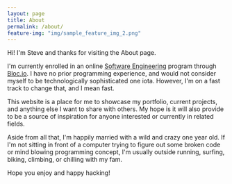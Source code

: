 ```yaml
---
layout: page
title: About
permalink: /about/
feature-img: "img/sample_feature_img_2.png"
---
```


Hi! I'm Steve and thanks for visiting the About page.

I'm currently enrolled in an online [Software Engineering](https://www.bloc.io/software-developer-track) program through [Bloc.io](https://www.bloc.io/about). I have no prior programming experience, and would not consider myself to be technologically sophisticated one iota. However, I'm on a fast track to change that, and I mean fast.

This website is a place for me to showcase my portfolio, current projects, and anything else I want to share with others. My hope is it will also provide to be a source of inspiration for anyone interested or currently in related fields.

Aside from all that, I'm happily married with a wild and crazy one year old. If I'm not sitting in front of a computer trying to figure out some broken code or mind blowing programming concept, I'm usually outside running, surfing, biking, climbing, or chilling with my fam.

Hope you enjoy and happy hacking!
